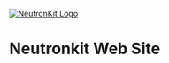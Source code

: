 [![NeutronKit Logo](http://neutronkit.com/img/neutronkit-logo.svg)](http://neutronkit.com)

# Neutronkit Web Site
